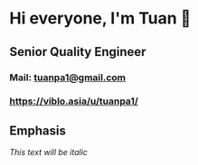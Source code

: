 # Hi everyone, I'm Tuan 👋
## Senior Quality Engineer
### Mail: tuanpa1@gmail.com
### https://viblo.asia/u/tuanpa1/
## Emphasis
*This text will be italic* 
<!--
**tuanpa00180/tuanpa00180** is a ✨ _special_ ✨ repository because its `README.md` (this file) appears on your GitHub profile.

Here are some ideas to get you started:

- 🔭 I’m currently working on ...
- 🌱 I’m currently learning ...
- 👯 I’m looking to collaborate on ...
- 🤔 I’m looking for help with ...
- 💬 Ask me about ...
- 📫 How to reach me: ...
- 😄 Pronouns: ...
- ⚡ Fun fact: ...
-->
